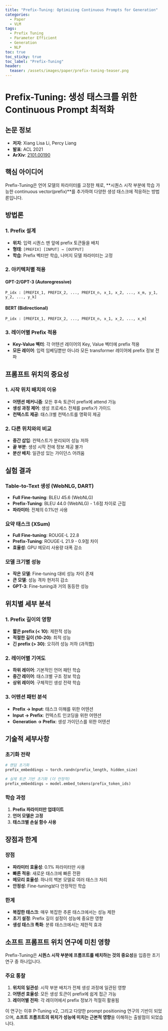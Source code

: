 ```yaml
---
title: "Prefix-Tuning: Optimizing Continuous Prompts for Generation"
categories:
  - Paper
  - VLM
tags:
  - Prefix Tuning
  - Parameter Efficient
  - Generation
  - NLP
toc: true
toc_sticky: true
toc_label: "Prefix-Tuning"
header:
  teaser: /assets/images/paper/prefix-tuning-teaser.png
---
```


# Prefix-Tuning: 생성 태스크를 위한 Continuous Prompt 최적화

## 논문 정보
- **저자**: Xiang Lisa Li, Percy Liang
- **발표**: ACL 2021
- **ArXiv**: [2101.00190](https://arxiv.org/abs/2101.00190)

## 핵심 아이디어

Prefix-Tuning은 언어 모델의 파라미터를 고정한 채로, **시퀀스 시작 부분에 학습 가능한 continuous vector(prefix)**를 추가하여 다양한 생성 태스크에 적응하는 방법론입니다.

## 방법론

### 1. Prefix 설계
- **위치**: 입력 시퀀스 맨 앞에 prefix 토큰들을 배치
- **형태**: `[PREFIX] [INPUT] → [OUTPUT]`
- **학습**: Prefix 벡터만 학습, 나머지 모델 파라미터는 고정

### 2. 아키텍처별 적용

#### GPT-2/GPT-3 (Autoregressive)
```
P_idx : [PREFIX_1, PREFIX_2, ..., PREFIX_n, x_1, x_2, ..., x_m, y_1, y_2, ..., y_k]
```

#### BERT (Bidirectional)  
```
P_idx : [PREFIX_1, PREFIX_2, ..., PREFIX_n, x_1, x_2, ..., x_m]
```

### 3. 레이어별 Prefix 적용
- **Key-Value 벡터**: 각 어텐션 레이어의 Key, Value 벡터에 prefix 적용
- **모든 레이어**: 입력 임베딩뿐만 아니라 모든 transformer 레이어에 prefix 정보 전파

## 프롬프트 위치의 중요성

### 1. 시작 위치 배치의 이유
- **어텐션 메커니즘**: 모든 후속 토큰이 prefix에 attend 가능
- **생성 과정 제어**: 생성 프로세스 전체를 prefix가 가이드
- **컨텍스트 제공**: 태스크별 컨텍스트를 명확히 제공

### 2. 다른 위치와의 비교
- **중간 삽입**: 컨텍스트가 분리되어 성능 저하
- **끝 부분**: 생성 시작 전에 정보 제공 불가
- **분산 배치**: 일관성 있는 가이던스 어려움

## 실험 결과

### Table-to-Text 생성 (WebNLG, DART)
- **Full Fine-tuning**: BLEU 45.6 (WebNLG)
- **Prefix-Tuning**: BLEU 44.0 (WebNLG) - 1.6점 차이로 근접
- **파라미터**: 전체의 0.1%만 사용

### 요약 태스크 (XSum)
- **Full Fine-tuning**: ROUGE-L 22.8
- **Prefix-Tuning**: ROUGE-L 21.9 - 0.9점 차이
- **효율성**: GPU 메모리 사용량 대폭 감소

### 모델 크기별 성능
- **작은 모델**: Fine-tuning 대비 성능 차이 존재
- **큰 모델**: 성능 격차 현저히 감소
- **GPT-3**: Fine-tuning과 거의 동등한 성능

## 위치별 세부 분석

### 1. Prefix 길이의 영향
- **짧은 prefix (< 10)**: 제한적 성능
- **적절한 길이 (10-20)**: 최적 성능
- **긴 prefix (> 30)**: 오히려 성능 저하 (과적합)

### 2. 레이어별 기여도
- **하위 레이어**: 기본적인 언어 패턴 학습
- **중간 레이어**: 태스크별 구조 정보 학습
- **상위 레이어**: 구체적인 생성 전략 학습

### 3. 어텐션 패턴 분석
- **Prefix → Input**: 태스크 이해를 위한 어텐션
- **Input → Prefix**: 컨텍스트 인코딩을 위한 어텐션
- **Generation → Prefix**: 생성 가이던스를 위한 어텐션

## 기술적 세부사항

### 초기화 전략
```python
# 랜덤 초기화
prefix_embeddings = torch.randn(prefix_length, hidden_size)

# 실제 토큰 기반 초기화 (더 안정적)
prefix_embeddings = model.embed_tokens(prefix_token_ids)
```

### 학습 과정
1. **Prefix 파라미터만 업데이트**
2. **언어 모델은 고정**
3. **태스크별 손실 함수 사용**

## 장점과 한계

### 장점
- **파라미터 효율성**: 0.1% 파라미터만 사용
- **빠른 적응**: 새로운 태스크에 빠른 전환
- **메모리 효율성**: 하나의 백본 모델로 여러 태스크 처리
- **안정성**: Fine-tuning보다 안정적인 학습

### 한계
- **복잡한 태스크**: 매우 복잡한 추론 태스크에서는 성능 제한
- **초기 설정**: Prefix 길이 설정이 성능에 중요한 영향
- **생성 태스크 특화**: 분류 태스크에서는 제한적 효과

## 소프트 프롬프트 위치 연구에 미친 영향

Prefix-Tuning은 **시퀀스 시작 부분에 프롬프트를 배치하는 것의 중요성**을 입증한 초기 연구 중 하나입니다. 

### 주요 통찰
1. **위치의 일관성**: 시작 부분 배치가 전체 생성 과정에 일관된 영향
2. **어텐션 효율성**: 모든 생성 토큰이 prefix에 쉽게 접근 가능
3. **레이어별 전파**: 각 레이어에서 prefix 정보가 적절히 활용됨

이 연구는 이후 P-Tuning v2, 그리고 다양한 prompt positioning 연구의 기반이 되었으며, **소프트 프롬프트의 위치가 성능에 미치는 근본적 영향**을 이해하는 출발점이 되었습니다.